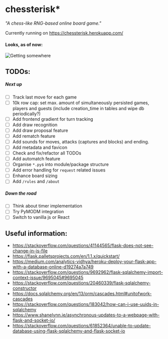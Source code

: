# chessterisk*
*"A chess-like RNG-based online board game."*

Currently running on https://chessterisk.herokuapp.com/

#### Looks, as of now:

![Getting somewhere](https://media.giphy.com/media/jgH1X6U5U7EiQJtAHu/giphy.gif)

## TODOs:

##### Next up
- [ ] Track last move for each game
- [ ] 10k row cap: set max. amount of simultaneously persisted games, players and guests (include creation_time in tables and wipe db periodically?)
- [ ] Add frontend gradient for turn tracking
- [ ] Add draw recognition
- [ ] Add draw proposal feature
- [ ] Add rematch feature
- [ ] Add sounds for moves, attacks (captures and blocks) and ending.
- [ ] Add metadata and favicon
- [ ] Check and fix/refactor all TODOs
- [ ] Add automatch feature
- [ ] Organise `*.py`s into module/package structure
- [ ] Add error handling for `request` related issues
- [ ] Enhance board sizing
- [ ] Add `/rules` and `/about`

##### Down the road
- [ ] Think about timer implementation
- [ ] Try PyMODM integration
- [ ] Switch to vanilla js or React

## Useful information:
* https://stackoverflow.com/questions/41144565/flask-does-not-see-change-in-js-file
* https://flask.palletsprojects.com/en/1.1.x/quickstart/
* https://medium.com/analytics-vidhya/heroku-deploy-your-flask-app-with-a-database-online-d19274a7a749
* https://stackoverflow.com/questions/9692962/flask-sqlalchemy-import-context-issue/9695045#9695045
* https://stackoverflow.com/questions/20460339/flask-sqlalchemy-constructor
* https://docs.sqlalchemy.org/en/13/orm/cascades.html#unitofwork-cascades
* https://stackoverflow.com/questions/183042/how-can-i-use-uuids-in-sqlalchemy
* https://www.shanelynn.ie/asynchronous-updates-to-a-webpage-with-flask-and-socket-io/
* https://stackoverflow.com/questions/61852364/unable-to-update-database-using-flask-sqlalchemy-and-flask-socket-io
